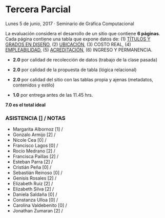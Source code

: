 # Tercera Parcial
Lunes 5 de junio, 2017 · Seminario de Gráfica Computacional

La evaluación considera el desarrollo de un sitio que contiene **6 páginas**. Cada página contiene una tabla que expone datos de: (1) [TÍTULOS Y GRADOS EN DISEÑO](https://github.com/rociormp/tabla_5junio), (2) [UBICACIÓN](https://github.com/Taurina/5_junio_Elizabeths), (3) COSTO REAL, (4) [EMPLEABILIDAD](https://github.com/m-albornoz/datos_5_junio_albornoz_armijo), (5) [ACREDITACIÓN](https://github.com/genisisr/tablaacreditacion5junio), (6) INGRESO Y PERMANENCIA.

- **2.0** por calidad de recolección de datos (trabajo de la clase pasada)

- **2.0** por calidad de la propuesta de tabla (lógica relacional)

- **2.0** por calidad del sitio con las tablas propia y ajenas (metadatos, contenidos y estilo)

- **1.0** por entrega antes de las 11.45 hrs.

**7.0 es el total ideal**

### ASISTENCIA [] / NOTAS

- Margarita Albornoz [1] / 
- Gonzalo Armijo [2] / 
- Nicole Cea [0] / 
- Francisco Lagos [0] / 
- Rocío Medrano [2] / 
- Francisca Paillas [2] / 
- Esteban Parra [2] / 
- Cristián Peña [0] / 
- Sebastián Reinoso [0] / 
- Genisis Rosales [2] / 
- Elizabeth Ruiz [2] / 
- Elizabeth Silva [2] / 
- Daniela Saldaña [0] / 
- Constanza Ulloa [0] / 
- Carolina Valdebenito [0] / 
- Jonathan Zumaran [2] / 
